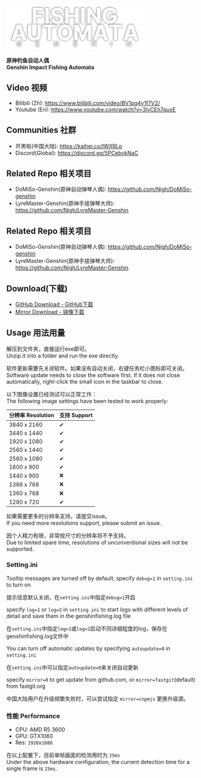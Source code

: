 ![](logo.png)

**原神钓鱼自动人偶**  
**Genshin Impact Fishing Automata**

## Video 视频
- Bilibili (Zh): https://www.bilibili.com/video/BV1pq4y1f7V2/
- Youtube (En): https://www.youtube.com/watch?v=3lvCEh7quxE

## Communities 社群
- 开黑啦(中国大陆): https://kaihei.co/IWXRLp
- Discord(Global): https://discord.gg/5PCebykNaC

## Related Repo 相关项目
- DoMiSo-Genshin(原神自动弹琴人偶): https://github.com/Nigh/DoMiSo-genshin
- LyreMaster-Genshin(原神手搓弹琴大师): https://github.com/Nigh/LyreMaster-Genshin

## Related Repo 相关项目
- DoMiSo-Genshin(原神自动弹琴人偶): https://github.com/Nigh/DoMiSo-genshin
- LyreMaster-Genshin(原神手搓弹琴大师): https://github.com/Nigh/LyreMaster-Genshin

## Download(下载)

- [GitHub Download - GitHub下载](https://github.com/Nigh/Genshin-fishing/releases/latest/download/GenshinFishing.zip)
- [Mirror Download - 镜像下载](https://ghproxy.com/https://github.com/Nigh/Genshin-fishing/releases/latest/download/GenshinFishing.zip)

## Usage 用法用量
解压到文件夹，直接运行exe即可。  
Unzip it into a folder and run the exe directly.

软件更新需要先关闭软件。如果没有自动关闭，右键任务栏小图标即可关闭。  
Software update needs to close the software first. If it does not close automatically, right-click the small icon in the taskbar to close.

以下图像设置已经测试可以正常工作：  
The following image settings have been tested to work properly:

| 分辨率 Resolution | 支持 Support |
| ----------------- | ------------ |
| 3840 x 2160       | ✔            |
| 3440 x 1440       | ✔            |
| 1920 x 1080       | ✔            |
| 2560 x 1440       | ✔            |
| 2560 x 1080       | ✔            |
| 1600 x 900        | ✔            |
| 1440 x 900        | ❌            |
| 1366 x 768        | ❌            |
| 1360 x 768        | ❌            |
| 1280 x 720        | ✔            |

如果需要更多的分辨率支持，请提交issue。  
If you need more resolutions support, please submit an issue.

因个人精力有限，非常规尺寸的分辨率将不予支持。  
Due to limited spare time, resolutions of unconventional sizes will not be supported. 

### Setting.ini

Tooltip messages are turned off by default, specify `debug=1` in `setting.ini` to turn on

提示信息默认关闭，在`setting.ini`中指定`debug=1`开启

specify `log=1` or `log=2` in `setting.ini` to start logs with different levels of detail and save them in the genshinfishing.log file

在`setting.ini`中指定`log=1`或`log=2`启动不同详细程度的log，保存在genshinfishing.log文件中

You can turn off automatic updates by specifying `autoupdate=0` in `setting.ini`

在`setting.ini`中可以指定`autoupdate=0`来关闭自动更新

specify `mirror=0` to get update from github.com, or `mirror=fastgit`(default) from fastgit.org

中国大陆用户在升级频繁失败时，可以尝试指定 `mirror=cnpmjs` 更换升级源。

### 性能 Performance

- CPU: AMD R5 3600
- GPU: GTX1060
- Res: `1920`x`1080`

在以上配置下，目前单帧画面的检测用时为 `25ms`  
Under the above hardware configuration, the current detection time for a single frame is `25ms`.
